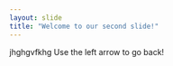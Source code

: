 ```yaml
---
layout: slide
title: "Welcome to our second slide!"
---
```

jhghgvfkhg
Use the left arrow to go back!
